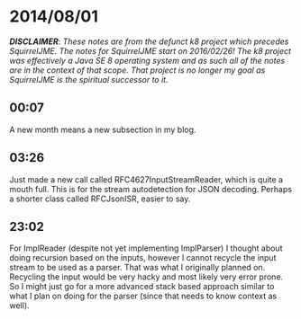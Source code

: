 # 2014/08/01

***DISCLAIMER***: _These notes are from the defunct k8 project which_
_precedes SquirrelJME. The notes for SquirrelJME start on 2016/02/26!_
_The k8 project was effectively a Java SE 8 operating system and as such_
_all of the notes are in the context of that scope. That project is no_
_longer my goal as SquirrelJME is the spiritual successor to it._

## 00:07

A new month means a new subsection in my blog.

## 03:26

Just made a new call called RFC4627InputStreamReader, which is quite a mouth
full. This is for the stream autodetection for JSON decoding. Perhaps a
shorter class called RFCJsonISR, easier to say.

## 23:02

For ImplReader (despite not yet implementing ImplParser) I thought about doing
recursion based on the inputs, however I cannot recycle the input stream to be
used as a parser. That was what I originally planned on. Recycling the input
would be very hacky and most likely very error prone. So I might just go for a
more advanced stack based approach similar to what I plan on doing for the
parser (since that needs to know context as well).

